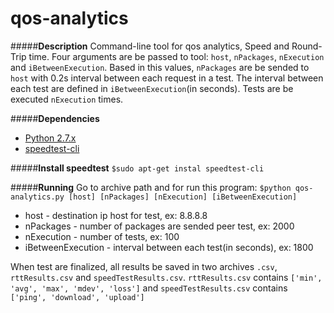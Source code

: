 # qos-analytics

#####__Description__
Command-line tool for qos analytics, Speed and Round-Trip time.
Four arguments are be passed to tool: `host`, `nPackages`, `nExecution` and `iBetweenExecution`. 
Based in this values, `nPackages` are be sended to `host` with 0.2s interval between each request in a test. The interval between each test are defined in `iBetweenExecution`(in seconds). Tests are be executed `nExecution` times.

#####__Dependencies__
* [Python 2.7.x](https://www.python.org/)
* [speedtest-cli](https://github.com/sivel/speedtest-cli)

#####__Install speedtest__
`$sudo apt-get instal speedtest-cli`

#####__Running__
Go to archive path and for run this program:
`$python qos-analytics.py [host] [nPackages] [nExecution] [iBetweenExecution]`

* host - destination ip host for test, ex: 8.8.8.8
* nPackages - number of packages are sended peer test, ex: 2000
* nExecution - number of tests, ex: 100
* iBetweenExecution - interval between each test(in seconds), ex: 1800

When test are finalized, all results be saved in two archives `.csv`, `rttResults.csv` and `speedTestResults.csv`.
`rttResults.csv` contains `['min', 'avg', 'max', 'mdev', 'loss']` and
`speedTestResults.csv` contains `['ping', 'download', 'upload']`